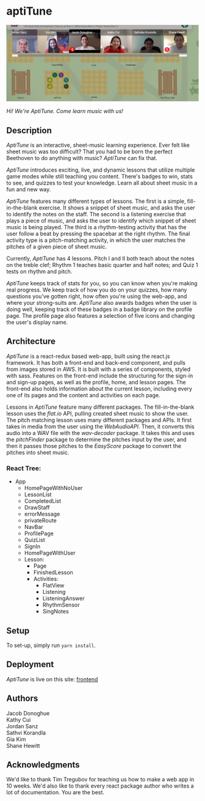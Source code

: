 # aptiTune

![Team Photo](teampic.JPG)

*Hi! We're AptiTune. Come learn music with us!*

## Description

*AptiTune* is an interactive, sheet-music learning experience. Ever felt like sheet music was too difficult? That you had to be born the perfect Beethoven to do anything with music? *AptiTune* can fix that. 

*AptiTune* introduces exciting, live, and dynamic lessons that utilize multiple game modes while still teaching you content. There's badges to win, stats to see, and quizzes to test your knowledge. Learn all about sheet music in a fun and new way.

*AptiTune* features many different types of lessons. The first is a simple, fill-in-the-blank exercise. It shows a snippet of sheet music, and asks the user to identify the notes on the staff. The second is a listening exercise that plays a piece of music, and asks the user to identify which snippet of sheet music is being played. The third is a rhythm-testing activity that has the user follow a beat by pressing the spacebar at the right rhythm. The final activity type is a pitch-matching activity, in which the user matches the pitches of a given piece of sheet music. 

Currently, *AptiTune* has 4 lessons. Pitch I and II both teach about the notes on the treble clef; Rhythm 1 teaches basic quarter and half notes; and Quiz 1 tests on rhythm and pitch.

*AptiTune* keeps track of stats for you, so you can know when you're making real progress. We keep track of how you do on your quizzes, how many questions you've gotten right, how often you're using the web-app, and where your strong-suits are. *AptiTune* also awards badges when the user is doing well, keeping track of these badges in a badge library on the profile page. The profile page also features a selection of five icons and changing the user's display name.

## Architecture

*AptiTune* is a react-redux based web-app, built using the react.js framework. It has both a front-end and back-end component, and pulls from images stored in AWS. It is built with a series of components, styled with sass. Features on the front-end include the structuring for the sign-in and sign-up pages, as well as the profile, home, and lesson pages. The front-end also holds information about the current lesson, including every one of its pages and the content and activities on each page. 

Lessons in *AptiTune* feature many different packages. 
The fill-in-the-blank lesson uses the *flat.io* API, pulling created sheet music to show the user.
The pitch matching lesson uses many different packages and APIs. It first takes in media from the user using the *WebAudioAPI*. Then, it converts this audio into a WAV file with the *wav-decoder* package. It takes this and uses the *pitchFinder* package to determine the pitches input by the user, and then it passes those pitches to the *EasyScore* package to convert the pitches into sheet music.

### React Tree: 
- App
  - HomePageWithNoUser
  - LessonList
  - CompletedList
  - DrawStaff
  - errorMessage
  - privateRoute
  - NavBar
  - ProfilePage
  - QuizList
  - SignIn
  - HomePageWithUser
  - Lesson:
    - Page
    - FinishedLesson
    - Activities:
      - FlatView
      - Listening
      - ListeningAnswer
      - RhythmSensor
      - SingNotes

## Setup

To set-up, simply run `yarn install`. 

## Deployment

*AptiTune* is live on this site:
[frontend](http://aptitune.surge.sh/signup)

## Authors

Jacob Donoghue  
Kathy Cui  
Jordan Sanz  
Sathvi Korandla  
Gia Kim  
Shane Hewitt  

## Acknowledgments

We'd like to thank Tim Tregubov for teaching us how to make a web app in 10 weeks. We'd also like to thank every react package author who writes a lot of documentation. You are the best. 

